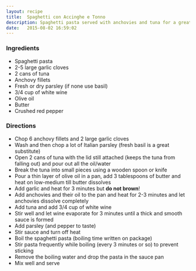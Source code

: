 ```yaml
---
layout: recipe
title:  Spaghetti con Accinghe e Tonno
description: Spaghetti pasta served with anchovies and tuna for a great seafood taste along with parsley, garlic, and white wine.
date:   2015-08-02 16:59:02
---
```


### Ingredients

- Spaghetti pasta
- 2-5 large garlic cloves
- 2 cans of tuna
- Anchovy fillets
- Fresh or dry parsley (if none use basil)
- 3/4 cup of white wine
- Olive oil
- Butter
- Crushed red pepper

### Directions

- Chop 6 anchovy fillets and 2 large garlic cloves
- Wash and then chop a lot of Italian parsley (fresh basil is a great substitute)
- Open 2 cans of tuna with the lid still attached (keeps the tuna from falling out) and pour out all the oil/water
- Break the tuna into small pieces using a wooden spoon or knife
- Pour a thin layer of olive oil in a pan, add 3 tablespoons of butter and heat on low-medium till butter dissolves
- Add garlic and heat for 3 minutes but **do not brown**!
- Add anchovies and their oil to the pan and heat for 2-3 minutes and let anchovies dissolve completely
- Add tuna and add 3/4 cup of white wine
- Stir well and let wine evaporate for 3 minutes until a thick and smooth sauce is formed
- Add parsley (and pepper to taste)
- Stir sauce and turn off heat
- Boil the spaghetti pasta (boiling time written on package)
- Stir pasta frequently while boiling (every 3 minutes or so) to prevent sticking
- Remove the boiling water and drop the pasta in the sauce pan
- Mix well and serve
